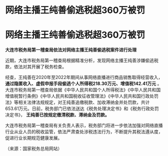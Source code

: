 # 网络主播王纯善偷逃税超360万被罚

# 网络主播王纯善偷逃税超360万被罚

**大连市税务局第一稽查局依法对网络主播王纯善偷逃税案件进行处理**

近期，大连市税务局第一稽查局根据精准分析，发现网络主播王纯善涉嫌偷逃税款，依法对其开展了税务检查。

经查，王纯善在2020年至2022年期间从事网络直播进行商品销售取得经营收入，
**通过隐匿收入、虚假申报手段偷逃个人所得税218.30万元、增值税142.41万元**
。大连市税务局第一稽查局依据《中华人民共和国个人所得税法》《中华人民共和国增值税暂行条例》《中华人民共和国税收征收管理法》《中华人民共和国行政处罚法》等相关法律法规规定，对王纯善追缴税款、加收滞纳金并处罚款，共计653.61万元。日前，税务部门已依法送达《税务处理决定书》和《税务行政处罚决定书》，
**王纯善已按规定缴清税款、滞纳金及罚款。**

大连市税务局第一稽查局有关负责人表示，税务部门将进一步依法加强对网络直播行业从业人员的税收监管，依法严肃查处涉税违法行为，不断提升其税法遵从度，促进行业长期规范健康发展。

（来源：国家税务总局网站）

